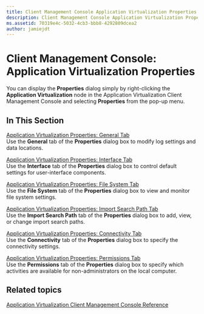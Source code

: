 ```yaml
---
title: Client Management Console Application Virtualization Properties
description: Client Management Console Application Virtualization Properties
ms.assetid: 70319e4c-5032-4cb3-bbb8-4292809dcea2
author: jamiejdt
---
```


# Client Management Console: Application Virtualization Properties


You can display the **Properties** dialog simply by right-clicking the **Application Virtualization** node in the Application Virtualization Client Management Console and selecting **Properties** from the pop-up menu.

## In This Section


<a href="" id="application-virtualization-properties--general-tab"></a>[Application Virtualization Properties: General Tab](application-virtualization-properties-general-tab.md)  
Use the **General** tab of the **Properties** dialog box to modify log settings and data locations.

<a href="" id="application-virtualization-properties--interface-tab"></a>[Application Virtualization Properties: Interface Tab](application-virtualization-properties-interface-tab.md)  
Use the **Interface** tab of the **Properties** dialog box to control default settings for user-interface components.

<a href="" id="application-virtualization-properties--file-system-tab"></a>[Application Virtualization Properties: File System Tab](application-virtualization-properties-file-system-tab.md)  
Use the **File System** tab of the **Properties** dialog box to view and monitor file system settings.

<a href="" id="application-virtualization-properties--import-search-path-tab"></a>[Application Virtualization Properties: Import Search Path Tab](application-virtualization-properties-import-search-path-tab.md)  
Use the **Import Search Path** tab of the **Properties** dialog box to add, view, or change import search paths.

<a href="" id="application-virtualization-properties--connectivity-tab"></a>[Application Virtualization Properties: Connectivity Tab](application-virtualization-properties-connectivity-tab.md)  
Use the **Connectivity** tab of the **Properties** dialog box to specify the connectivity settings.

<a href="" id="application-virtualization-properties--permissions-tab"></a>[Application Virtualization Properties: Permissions Tab](application-virtualization-properties-permissions-tab.md)  
Use the **Permissions** tab of the **Properties** dialog box to specify which activities are available for non-administrators on the local computer.

## Related topics


[Application Virtualization Client Management Console Reference](application-virtualization-client-management-console-reference.md)

 

 





